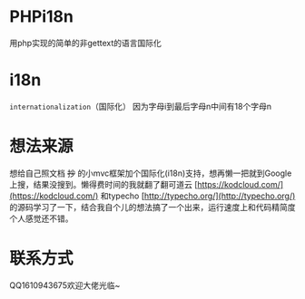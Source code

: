 # PHPi18n

用php实现的简单的非gettext的语言国际化

# i18n

`internationalization`（国际化）
因为字母i到最后字母n中间有18个字母n

# 想法来源

想给自己照文档 ~~抄~~ 的小mvc框架加个国际化(i18n)支持，想再懒一把就到Google上搜，结果没搜到。懒得费时间的我就翻了翻可道云 [https://kodcloud.com/](https://kodcloud.com/) 和typecho [http://typecho.org/](http://typecho.org/) 的源码学习了一下，结合我自个儿的想法搞了一个出来，运行速度上和代码精简度个人感觉还不错。

# 联系方式

QQ1610943675欢迎大佬光临~
